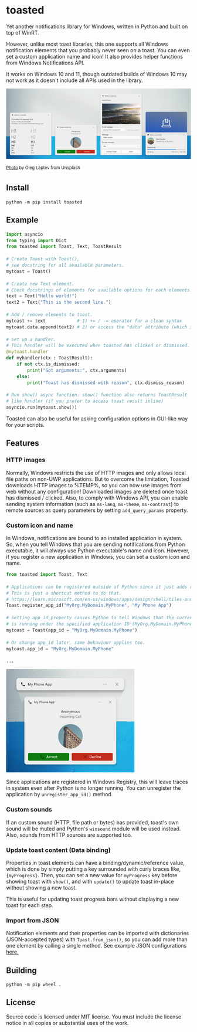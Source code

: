 # toasted

Yet another notifications library for Windows, written in Python and built on top of WinRT.

However, unlike most toast libraries, this one supports all Windows notification elements that you probably never seen on a toast. You can even set a custom application name and icon! It also provides helper functions from Windows Notifications API. 

It works on Windows 10 and 11, though outdated builds of Windows 10 may not work as it doesn't include all APIs used in the library.

![](.github/assets/preview.png)

<sup>[Photo](https://unsplash.com/photos/qUP1ws-mzhw) by Oleg Laptev from Unsplash</sup>

## Install

```
python -m pip install toasted
```

## Example

```py
import asyncio
from typing import Dict
from toasted import Toast, Text, ToastResult

# Create Toast with Toast(),
# see docstring for all available parameters.
mytoast = Toast()

# Create new Text element.
# Check docstrings of elements for available options for each elements.
text = Text("Hello world!")
text2 = Text("This is the second line.")

# Add / remove elements to toast.
mytoast += text            # 1) += / -= operator for a clean syntax
mytoast.data.append(text2) # 2) or access the "data" attribute (which is a list)

# Set up a handler.
# This handler will be executed when toasted has clicked or dismissed.
@mytoast.handler
def myhandler(ctx : ToastResult):
    if not ctx.is_dismissed:
        print("Got arguments:", ctx.arguments)
    else:
        print("Toast has dismissed with reason", ctx.dismiss_reason)

# Run show() async function. show() function also returns ToastResult
# like handler (if you prefer to access toast result inline)
asyncio.run(mytoast.show())
```

Toasted can also be useful for asking configuration options in GUI-like way for your scripts.

## Features

### HTTP images

Normally, Windows restricts the use of HTTP images and only allows local file paths on non-UWP applications. But to overcome the limitation, Toasted downloads HTTP images to %TEMP%, so you can now use images from web without any configuration! Downloaded images are deleted once toast has dismissed / clicked. Also, to comply with Windows API, you can enable sending system information (such as `ms-lang`, `ms-theme`, `ms-contrast`) to remote sources as query parameters by setting `add_query_params` property.

### Custom icon and name

In Windows, notifications are bound to an installed application in system. So, when you tell Windows that you are sending notifications from Python executable, it will always use Python executable's name and icon. However, if you register a new application in Windows, you can set a custom icon and name.

```py
from toasted import Toast, Text

# Applications can be registered outside of Python since it just adds registry keys to Windows.
# This is just a shortcut method to do that.
# https://learn.microsoft.com/en-us/windows/apps/design/shell/tiles-and-notifications/send-local-toast-other-apps
Toast.register_app_id("MyOrg.MyDomain.MyPhone", "My Phone App")

# Setting app_id property causes Python to tell Windows that the currently running process 
# is running under the specified application ID (MyOrg.MyDomain.MyPhone) instead of Python executable.
mytoast = Toast(app_id = "MyOrg.MyDomain.MyPhone")

# Or change app_id later, same behaviour applies too.
mytoast.app_id = "MyOrg.MyDomain.MyPhone"

...
```

<img src=".github/assets/custom_icon_name.png" width="350">

Since applications are registered in Windows Registry, this will leave traces in system even after Python is no longer running. You can unregister the application by `unregister_app_id()` method.

### Custom sounds

If an custom sound (HTTP, file path or bytes) has provided, toast's own sound will be muted and Python's `winsound` module will be used instead. Also, sounds from HTTP sources are supported too.

### Update toast content (Data binding)

Properties in toast elements can have a binding/dynamic/reference value, which is done by simply putting a key surrounded with curly braces like, `{myProgress}`. Then, you can set a new value for `myProgress` key before showing toast with `show()`, and with `update()` to update toast in-place without showing a new toast.

This is useful for updating toast progress bars without displaying a new toast for each step.

### Import from JSON

Notification elements and their properties can be imported with dictionaries (JSON-accepted types) with `Toast.from_json()`, so you can add more than one element by calling a single method. See example JSON configurations [here.](examples)

## Building

```
python -m pip wheel .
```

## License

Source code is licensed under MIT license. You must include the license notice in all copies or substantial uses of the work.